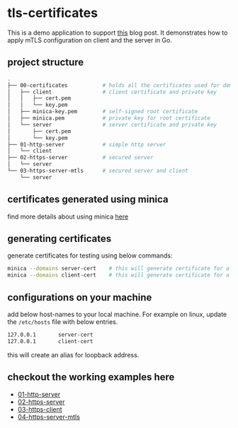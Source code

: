 # tls-certificates

This is a demo application to support [this](https://www.prakharsrivastav.com/posts/from-http-to-https-using-go/) blog post. It demonstrates how to apply mTLS configuration on client and the server in Go.

## project structure
```bash
.
├── 00-certificates           # holds all the certificates used for demonstration
│   ├── client                # client certificate and private key
│   │   ├── cert.pem
│   │   └── key.pem
│   ├── minica-key.pem        # self-signed root certificate  
│   ├── minica.pem            # private key for root certificate
│   └── server                # server certificate and private key
│       ├── cert.pem
│       └── key.pem
├── 01-http-server            # simple http server
│   └── client
├── 02-https-server           # secured server
│   └── server
└── 03-https-server-mtls      # secured server and client
    └── server
```
## certificates generated using minica

find more details about using minica [here](https://github.com/jsha/minica)

## generating certificates

generate certificates for testing using below commands:
```bash
minica --domains server-cert    # this will generate certificate for a domain "server-cert"
minica --domains client-cert    # this will generate certificate for a domain "client-cert"
```

## configurations on your machine

add below host-names to your local machine. For example on linux, update the `/etc/hosts` file with below entries.
```bash
127.0.0.1       server-cert
127.0.0.1       client-cert
```
this will create an alias for loopback address. 

## checkout the working examples here

- [01-http-server](01-http-server/readme.md)
- [02-https-server](02-https-server/readme.md)
- [03-https-client](03-https-client/readme.md)
- [04-https-server-mtls](04-https-server-mtls/readme.md)
